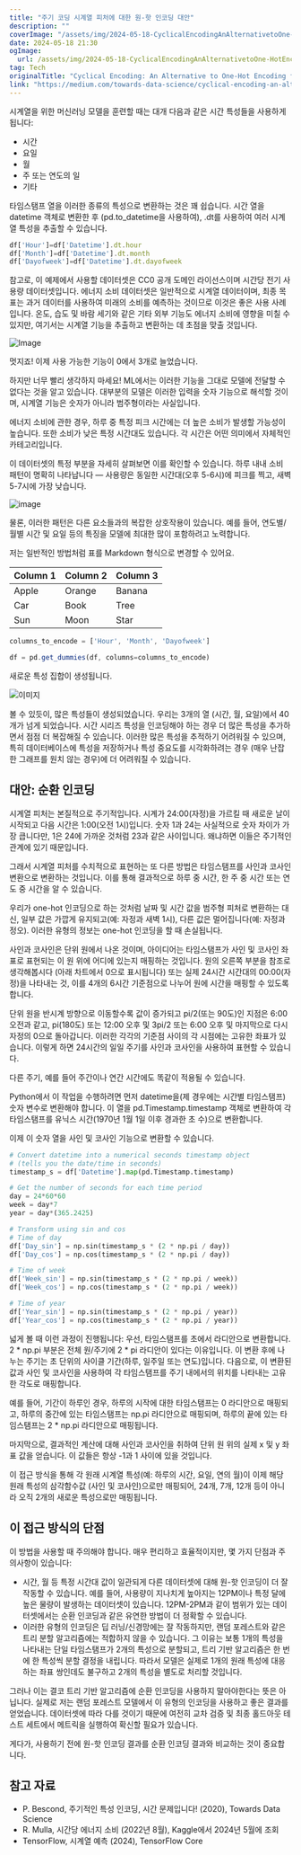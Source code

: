```yaml
---
title: "주기 코딩 시계열 피처에 대한 원-핫 인코딩 대안"
description: ""
coverImage: "/assets/img/2024-05-18-CyclicalEncodingAnAlternativetoOne-HotEncodingforTimeSeriesFeatures_0.png"
date: 2024-05-18 21:30
ogImage: 
  url: /assets/img/2024-05-18-CyclicalEncodingAnAlternativetoOne-HotEncodingforTimeSeriesFeatures_0.png
tag: Tech
originalTitle: "Cyclical Encoding: An Alternative to One-Hot Encoding for Time Series Features"
link: "https://medium.com/towards-data-science/cyclical-encoding-an-alternative-to-one-hot-encoding-for-time-series-features-4db46248ebba"
---
```



시계열을 위한 머신러닝 모델을 훈련할 때는 대개 다음과 같은 시간 특성들을 사용하게 됩니다:

- 시간
- 요일
- 월
- 주 또는 연도의 일
- 기타

타임스탬프 열을 이러한 종류의 특성으로 변환하는 것은 꽤 쉽습니다. 시간 열을 datetime 객체로 변환한 후 (pd.to_datetime을 사용하여), .dt를 사용하여 여러 시계열 특성을 추출할 수 있습니다.

```js
df['Hour']=df['Datetime'].dt.hour
df['Month']=df['Datetime'].dt.month
df['Dayofweek']=df['Datetime'].dt.dayofweek
```

<div class="content-ad"></div>

참고로, 이 예제에서 사용할 데이터셋은 CC0 공개 도메인 라이선스이며 시간당 전기 사용량 데이터셋입니다. 에너지 소비 데이터셋은 일반적으로 시계열 데이터이며, 최종 목표는 과거 데이터를 사용하여 미래의 소비를 예측하는 것이므로 이것은 좋은 사용 사례입니다. 온도, 습도 및 바람 세기와 같은 기타 외부 기능도 에너지 소비에 영향을 미칠 수 있지만, 여기서는 시계열 기능을 추출하고 변환하는 데 초점을 맞출 것입니다.

![Image](/assets/img/2024-05-18-CyclicalEncodingAnAlternativetoOne-HotEncodingforTimeSeriesFeatures_0.png)

멋지죠! 이제 사용 가능한 기능이 0에서 3개로 늘었습니다.

하지만 너무 빨리 생각하지 마세요! ML에서는 이러한 기능을 그대로 모델에 전달할 수 없다는 것을 알고 있습니다. 대부분의 모델은 이러한 입력을 숫자 기능으로 해석할 것이며, 시계열 기능은 숫자가 아니라 범주형이라는 사실입니다.

<div class="content-ad"></div>

에너지 소비에 관한 경우, 하루 중 특정 피크 시간에는 더 높은 소비가 발생할 가능성이 높습니다. 또한 소비가 낮은 특정 시간대도 있습니다. 각 시간은 어떤 의미에서 자체적인 카테고리입니다.

이 데이터셋의 특정 부분을 자세히 살펴보면 이를 확인할 수 있습니다. 하루 내내 소비 패턴이 명확히 나타납니다 — 사용량은 동일한 시간대(오후 5-6시)에 피크를 찍고, 새벽 5-7시에 가장 낮습니다.

![image](/assets/img/2024-05-18-CyclicalEncodingAnAlternativetoOne-HotEncodingforTimeSeriesFeatures_1.png)

물론, 이러한 패턴은 다른 요소들과의 복잡한 상호작용이 있습니다. 예를 들어, 연도별/월별 시간 및 요일 등의 특징을 모델에 최대한 많이 포함하려고 노력합니다.

<div class="content-ad"></div>

저는 일반적인 방법처럼 표를 Markdown 형식으로 변경할 수 있어요. 


| Column 1 | Column 2 | Column 3 |
|----------|----------|----------|
| Apple    | Orange   | Banana   |
| Car      | Book     | Tree     |
| Sun      | Moon     | Star     |


<div class="content-ad"></div>

```js
columns_to_encode = ['Hour', 'Month', 'Dayofweek']

df = pd.get_dummies(df, columns=columns_to_encode)
```

새로운 특성 집합이 생성됩니다.

![이미지](/assets/img/2024-05-18-CyclicalEncodingAnAlternativetoOne-HotEncodingforTimeSeriesFeatures_2.png)

볼 수 있듯이, 많은 특성들이 생성되었습니다. 우리는 3개의 열 (시간, 월, 요일)에서 40개가 넘게 되었습니다. 시간 시리즈 특성을 인코딩해야 하는 경우 더 많은 특성을 추가하면서 점점 더 복잡해질 수 있습니다. 이러한 많은 특성을 추적하기 어려워질 수 있으며, 특히 데이터베이스에 특성을 저장하거나 특성 중요도를 시각화하려는 경우 (매우 난잡한 그래프를 원치 않는 경우)에 더 어려워질 수 있습니다.


<div class="content-ad"></div>

## 대안: 순환 인코딩

시계열 피처는 본질적으로 주기적입니다. 시계가 24:00(자정)을 가르킬 때 새로운 날이 시작되고 다음 시간은 1:00(오전 1시)입니다. 숫자 1과 24는 사실적으로 숫자 차이가 가장 큽니다만, 1은 24에 가까운 것처럼 23과 같은 사이입니다. 왜냐하면 이들은 주기적인 관계에 있기 때문입니다.

그래서 시계열 피처를 수치적으로 표현하는 또 다른 방법은 타임스탬프를 사인과 코사인 변환으로 변환하는 것입니다. 이를 통해 결과적으로 하루 중 시간, 한 주 중 시간 또는 연도 중 시간을 알 수 있습니다.

우리가 one-hot 인코딩으로 하는 것처럼 날짜 및 시간 값을 범주형 피처로 변환하는 대신, 일부 값은 가깝게 유지되고(예: 자정과 새벽 1시), 다른 값은 멀어집니다(예: 자정과 정오). 이러한 유형의 정보는 one-hot 인코딩을 할 때 손실됩니다.

<div class="content-ad"></div>

사인과 코사인은 단위 원에서 나온 것이며, 아이디어는 타임스탬프가 사인 및 코사인 좌표로 표현되는 이 원 위에 어디에 있는지 매핑하는 것입니다. 원의 오른쪽 부분을 참조로 생각해봅시다 (아래 차트에서 0으로 표시됩니다) 또는 실제 24시간 시간대의 00:00(자정)을 나타내는 것, 이를 4개의 6시간 기준점으로 나누어 원에 시간을 매핑할 수 있도록 합니다.

단위 원을 반시계 방향으로 이동할수록 값이 증가되고 pi/2(또는 90도)인 지점은 6:00 오전과 같고, pi(180도) 또는 12:00 오후 및 3pi/2 또는 6:00 오후 및 마지막으로 다시 자정의 0으로 돌아갑니다. 이러한 각각의 기준점 사이의 각 시점에는 고유한 좌표가 있습니다. 이렇게 하면 24시간의 일일 주기를 사인과 코사인을 사용하여 표현할 수 있습니다.

다른 주기, 예를 들어 주간이나 연간 시간에도 똑같이 적용될 수 있습니다.

<div class="content-ad"></div>

Python에서 이 작업을 수행하려면 먼저 datetime을(제 경우에는 시간별 타임스탬프) 숫자 변수로 변환해야 합니다. 이 열을 pd.Timestamp.timestamp 객체로 변환하여 각 타임스탬프를 유닉스 시간(1970년 1월 1일 이후 경과한 초 수)으로 변환합니다.

이제 이 숫자 열을 사인 및 코사인 기능으로 변환할 수 있습니다.

```python
# Convert datetime into a numerical seconds timestamp object 
# (tells you the date/time in seconds)
timestamp_s = df['Datetime'].map(pd.Timestamp.timestamp)

# Get the number of seconds for each time period
day = 24*60*60
week = day*7
year = day*(365.2425)

# Transform using sin and cos
# Time of day
df['Day_sin'] = np.sin(timestamp_s * (2 * np.pi / day))
df['Day_cos'] = np.cos(timestamp_s * (2 * np.pi / day))

# Time of week
df['Week_sin'] = np.sin(timestamp_s * (2 * np.pi / week))
df['Week_cos'] = np.cos(timestamp_s * (2 * np.pi / week))

# Time of year
df['Year_sin'] = np.sin(timestamp_s * (2 * np.pi / year))
df['Year_cos'] = np.cos(timestamp_s * (2 * np.pi / year))
```

넓게 볼 때 이런 과정이 진행됩니다: 우선, 타임스탬프를 초에서 라디안으로 변환합니다. 2 * np.pi 부분은 전체 원/주기에 2 * pi 라디안이 있다는 이유입니다. 이 변환 후에 나누는 주기는 초 단위의 사이클 기간(하루, 일주일 또는 연도)입니다. 다음으로, 이 변환된 값과 사인 및 코사인을 사용하여 각 타임스탬프를 주기 내에서의 위치를 나타내는 고유한 각도로 매핑합니다.

<div class="content-ad"></div>

예를 들어, 기간이 하루인 경우, 하루의 시작에 대한 타임스탬프는 0 라디안으로 매핑되고, 하루의 중간에 있는 타임스탬프는 np.pi 라디안으로 매핑되며, 하루의 끝에 있는 타임스탬프는 2 * np.pi 라디안으로 매핑됩니다.

마지막으로, 결과적인 계산에 대해 사인과 코사인을 취하여 단위 원 위의 실제 x 및 y 좌표 값을 얻습니다. 이 값들은 항상 -1과 1 사이에 있을 것입니다.

이 접근 방식을 통해 각 원래 시계열 특성(예: 하루의 시간, 요일, 연의 월)이 이제 해당 원래 특성의 삼각함수값 (사인 및 코사인)으로만 매핑되어, 24개, 7개, 12개 등이 아니라 오직 2개의 새로운 특성으로만 매핑됩니다.

## 이 접근 방식의 단점

<div class="content-ad"></div>

이 방법을 사용할 때 주의해야 합니다. 매우 편리하고 효율적이지만, 몇 가지 단점과 주의사항이 있습니다:

- 시간, 월 등 특정 시간대 값이 일관되게 다른 데이터셋에 대해 원-핫 인코딩이 더 잘 작동할 수 있습니다. 예를 들어, 사용량이 지나치게 높아지는 12PM이나 특정 달에 높은 물량이 발생하는 데이터셋이 있습니다. 12PM-2PM과 같이 범위가 있는 데이터셋에서는 순환 인코딩과 같은 유연한 방법이 더 정확할 수 있습니다.
- 이러한 유형의 인코딩은 딥 러닝/신경망에는 잘 작동하지만, 랜덤 포레스트와 같은 트리 분할 알고리즘에는 적합하지 않을 수 있습니다. 그 이유는 보통 1개의 특성을 나타내는 단일 타임스탬프가 2개의 특성으로 분할되고, 트리 기반 알고리즘은 한 번에 한 특성씩 분할 결정을 내립니다. 따라서 모델은 실제로 1개의 원래 특성에 대응하는 좌표 쌍인데도 불구하고 2개의 특성을 별도로 처리할 것입니다.

그러나 이는 결코 트리 기반 알고리즘에 순환 인코딩을 사용하지 말아야한다는 뜻은 아닙니다. 실제로 저는 랜덤 포레스트 모델에서 이 유형의 인코딩을 사용하고 좋은 결과를 얻었습니다. 데이터셋에 따라 다를 것이기 때문에 여전히 교차 검증 및 최종 홀드아웃 테스트 세트에서 메트릭을 실행하여 확신할 필요가 있습니다.

게다가, 사용하기 전에 원-핫 인코딩 결과를 순환 인코딩 결과와 비교하는 것이 중요합니다.

<div class="content-ad"></div>

## 참고 자료

- P. Bescond, 주기적인 특성 인코딩, 시간 문제입니다! (2020), Towards Data Science
- R. Mulla, 시간당 에너지 소비 (2022년 8월), Kaggle에서 2024년 5월에 조회
- TensorFlow, 시계열 예측 (2024), TensorFlow Core